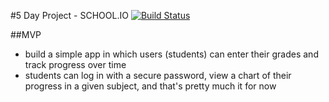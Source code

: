 #5 Day Project - SCHOOL.IO                               [![Build Status](https://travis-ci.org/zpfled/schoolio.svg?branch=master)](https://travis-ci.org/zpfled/schoolio)

##MVP

- build a simple app in which users (students) can enter their grades and track progress over time
- students can log in with a secure password, view a chart of their progress in a given subject, and that's pretty much it for now

